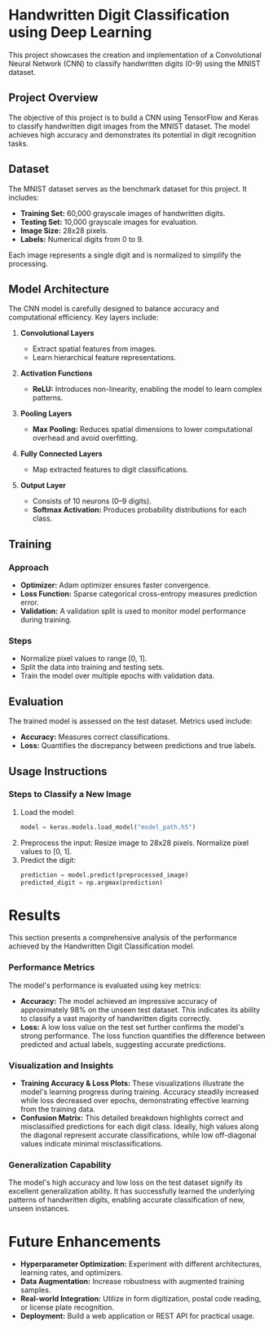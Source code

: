 # Handwritten Digit Classification using Deep Learning

This project showcases the creation and implementation of a Convolutional Neural Network (CNN) to classify handwritten digits (0-9) using the MNIST dataset.



## **Project Overview**

The objective of this project is to build a CNN using TensorFlow and Keras to classify handwritten digit images from the MNIST dataset. The model achieves high accuracy and demonstrates its potential in digit recognition tasks.



## **Dataset**

The MNIST dataset serves as the benchmark dataset for this project. It includes:

- **Training Set:** 60,000 grayscale images of handwritten digits.
- **Testing Set:** 10,000 grayscale images for evaluation.
- **Image Size:** 28x28 pixels.
- **Labels:** Numerical digits from 0 to 9.

Each image represents a single digit and is normalized to simplify the processing.


## **Model Architecture**

The CNN model is carefully designed to balance accuracy and computational efficiency. Key layers include:

1. **Convolutional Layers**  
   - Extract spatial features from images.
   - Learn hierarchical feature representations.

2. **Activation Functions**  
   - **ReLU:** Introduces non-linearity, enabling the model to learn complex patterns.

3. **Pooling Layers**  
   - **Max Pooling:** Reduces spatial dimensions to lower computational overhead and avoid overfitting.

4. **Fully Connected Layers**  
   - Map extracted features to digit classifications.

5. **Output Layer**  
   - Consists of 10 neurons (0–9 digits).
   - **Softmax Activation:** Produces probability distributions for each class.


## **Training**

### **Approach**
- **Optimizer:** Adam optimizer ensures faster convergence.
- **Loss Function:** Sparse categorical cross-entropy measures prediction error.
- **Validation:** A validation split is used to monitor model performance during training.

### **Steps**
- Normalize pixel values to range [0, 1].
- Split the data into training and testing sets.
- Train the model over multiple epochs with validation data.

## **Evaluation**

The trained model is assessed on the test dataset. Metrics used include:

- **Accuracy:** Measures correct classifications.
- **Loss:** Quantifies the discrepancy between predictions and true labels.

## **Usage Instructions**

### **Steps to Classify a New Image**
1. Load the model:
   ```python
   model = keras.models.load_model("model_path.h5")
    ```
2. Preprocess the input:
   Resize image to 28x28 pixels.
   Normalize pixel values to [0, 1].
3. Predict the digit:
   ```python
   prediction = model.predict(preprocessed_image)
   predicted_digit = np.argmax(prediction)
    ```
# Results  
This section presents a comprehensive analysis of the performance achieved by the Handwritten Digit Classification model.

### Performance Metrics

The model's performance is evaluated using key metrics:

* **Accuracy:** The model achieved an impressive accuracy of approximately 98% on the unseen test dataset. This indicates its ability to classify a vast majority of handwritten digits correctly.
* **Loss:** A low loss value on the test set further confirms the model's strong performance. The loss function quantifies the difference between predicted and actual labels, suggesting accurate predictions.

### Visualization and Insights

* **Training Accuracy & Loss Plots:** These visualizations illustrate the model's learning progress during training. Accuracy steadily increased while loss decreased over epochs, demonstrating effective learning from the training data.
* **Confusion Matrix:** This detailed breakdown highlights correct and misclassified predictions for each digit class. Ideally, high values along the diagonal represent accurate classifications, while low off-diagonal values indicate minimal misclassifications.

### Generalization Capability

The model's high accuracy and low loss on the test dataset signify its excellent generalization ability. It has successfully learned the underlying patterns of handwritten digits, enabling accurate classification of new, unseen instances. 

# Future Enhancements  

- **Hyperparameter Optimization:** Experiment with different architectures, learning rates, and optimizers.  
- **Data Augmentation:** Increase robustness with augmented training samples.  
- **Real-world Integration:** Utilize in form digitization, postal code reading, or license plate recognition.  
- **Deployment:** Build a web application or REST API for practical usage.  



